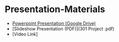 # Presentation-Materials

- [Powerpoint Presentation (Google Drive)](https://docs.google.com/presentation/d/1fK7ZI6fzLbSdDs6RWyxzpZz3nkoHHZYTjqW9JQfhVl4/edit?usp=sharing)
- [Slideshow Presentation (PDF)](301 Project .pdf)
- [Video Link]
